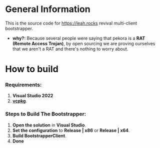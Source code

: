 # General Information
This is the source code for https://leah.rocks revival multi-client bootstrapper.
- **why?:** Because several people were saying that pekora is a **RAT (Remote Access Trojan)**, by open sourcing we are proving ourselves that we aren't a RAT and there's nothing to worry about.

# How to build

### Requirements:
1. **Visual Studio 2022**
2. **[vcpkg](https://learn.microsoft.com/en-us/vcpkg/get_started/get-started-vs?pivots=shell-powershell)**.

### Steps to Build The Bootstrapper:
1. **Open the solution** in **Visual Studio**.
2. **Set the configuration** to **Release | x86** or **Release | x64**.
4. **Build BootstrapperClient**.
5. **Done**
